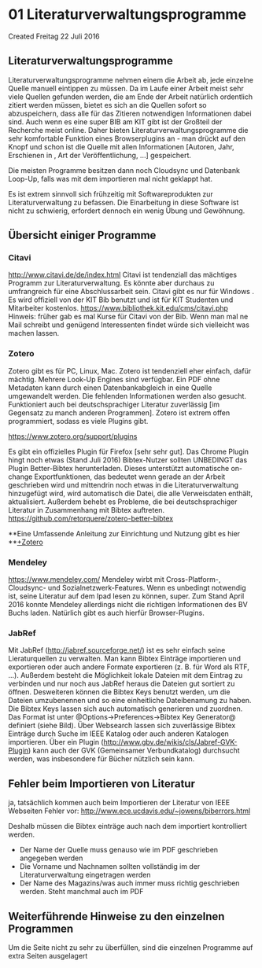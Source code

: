 # 01 Literaturverwaltungsprogramme
Created Freitag 22 Juli 2016



Literaturverwaltungsprogramme
-----------------------------
Literaturverwaltungsprogramme nehmen einem die Arbeit ab, jede einzelne Quelle manuell eintippen zu müssen. Da im Laufe einer
Arbeit meist sehr viele Quellen gefunden werden, die am Ende der Arbeit natürlich ordentlich zitiert werden müssen, bietet es sich an die 
Quellen sofort so abzuspeichern, dass alle für das Zitieren notwendigen Informationen dabei sind. 
Auch wenn es eine super BIB am KIT
gibt ist der Großteil der Recherche meist online. Daher bieten Literaturverwaltungsprogramme die sehr komfortable Funktion eines
Browserplugins an - man drückt auf den Knopf und schon ist die Quelle mit allen Informationen [Autoren, Jahr, Erschienen in , Art der Veröffentlichung, ...] gespeichert.

Die meisten Programme besitzen dann noch Cloudsync und Datenbank Loop-Up, falls was mit dem importieren mal nicht geklappt hat.

Es ist extrem sinnvoll sich frühzeitig mit Softwareprodukten zur Literaturverwaltung zu befassen. Die Einarbeitung in diese Software ist
nicht zu schwierig, erfordert dennoch ein wenig Übung und Gewöhnung.

Übersicht einiger Programme
---------------------------

### Citavi
<http://www.citavi.de/de/index.html>
Citavi ist tendenziall das mächtiges Programm zur Literaturverwaltung. Es könnte aber durchaus zu umfrangreich für eine Abschlussarbeit sein.
Citavi gibt es nur für Windows . Es wird offiziell von der KIT Bib benutzt und ist für KIT Studenten und Mitarbeiter kostenlos.
<https://www.bibliothek.kit.edu/cms/citavi.php>
Hinweis: früher gab es mal Kurse für Citavi von der Bib. Wenn man mal ne Mail schreibt und genügend Interessenten findet würde sich vielleicht
was machen lassen.

### Zotero
Zotero gibt es für PC, Linux, Mac. 
Zotero ist tendenziell eher einfach, dafür mächtig. Mehrere Look-Up Engines sind verfügbar. Ein PDF ohne Metadaten
kann durch einen Datenbankabgleich in eine Quelle umgewandelt werden. Die fehlenden Informationen werden also gesucht. Funktioniert
auch bei deutschsprachiger Literatur zuverlässig [im Gegensatz zu manch anderen Programmen]. 
Zotero ist extrem offen programmiert, sodass es viele Plugins gibt. 

<https://www.zotero.org/support/plugins>

Es gibt ein offizielles Plugin für Firefox [sehr sehr gut]. Das Chrome Plugin hingt noch etwas (Stand Juli 2016)
Bibtex-Nutzer sollten UNBEDINGT das Plugin Better-Bibtex herunterladen. Dieses unterstützt automatische on-change Exportfunktionen,
das bedeutet wenn gerade an der Arbeit geschrieben wird und mittendrin noch etwas in die Literaturverwaltung hinzugefügt wird, wird
automatisch die Datei, die alle Verweisdaten enthält, aktualisiert. Außerdem behebt es Probleme, die bei deutschsprachiger Literatur in Zusammenhang mit Bibtex auftreten.
<https://github.com/retorquere/zotero-better-bibtex>

**Eine Umfassende Anleitung zur Einrichtung und Nutzung gibt es hier **[+Zotero](./01_Literaturverwaltungsprogramme/Zotero.markdown)

### Mendeley
<https://www.mendeley.com/>
Mendeley wirbt mit Cross-Platform-, Cloudsync- und Sozialnetzwerk-Features. Wenn es unbedingt notwendig ist, seine Literatur auf dem Ipad lesen zu können, super. Zum Stand April 2016 konnte Mendeley allerdings nicht die richtigen Informationen des BV Buchs laden. Natürlich gibt
es auch hierfür Browser-Plugins.

### JabRef
Mit JabRef (<http://jabref.sourceforge.net/>) ist es sehr einfach seine Lieraturquellen zu verwalten. Man kann Bibtex Einträge importieren und exportieren oder auch andere Formate exportieren (z. B. für Word als RTF, ...). Außerdem besteht die Möglichkeit lokale Dateien mit dem Eintrag zu verbinden und nur noch aus JabRef heraus die Dateien gut sortiert zu öffnen. Desweiteren können die Bibtex Keys benutzt werden, um die Dateien umzubenennen und so eine einheitliche Dateibenamung zu haben. Die Bibtex Keys lassen sich auch automatisch generieren und zuordnen. Das Format ist unter @Options->Preferences->Bibtex Key Generator@ definiert (siehe Bild).
Über Websearch lassen sich zuverlässige Bibtex Einträge durch Suche im IEEE Katalog oder auch anderen Katalogen importieren. Über ein Plugin (<http://www.gbv.de/wikis/cls/Jabref-GVK-Plugin>) kann auch der GVK (Gemeinsamer Verbundkatalog) durchsucht werden, was insbesondere für Bücher nützlich sein kann.


Fehler beim Importieren von Literatur
-------------------------------------
ja, tatsächlich kommen auch beim Importieren der Literatur von IEEE Webseiten Fehler vor:
<http://www.ece.ucdavis.edu/~jowens/biberrors.html>

Deshalb müssen die Bibtex einträge auch nach dem importiert kontrolliert werden.

* Der Name der Quelle muss genauso wie im PDF geschrieben angegeben werden
* Die Vorname und Nachnamen sollten vollständig im der Literaturverwaltung eingetragen werden
* Der Name des Magazins/was auch immer muss richtig geschrieben werden. Steht manchmal auch im PDF 



Weiterführende Hinweise zu den einzelnen Programmen
---------------------------------------------------
Um die Seite nicht zu sehr zu überfüllen, sind die einzelnen Programme auf extra Seiten ausgelagert

